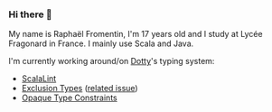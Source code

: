 ### Hi there 👋

My name is Raphaël Fromentin, I'm 17 years old and I study at Lycée Fragonard in France.
I mainly use Scala and Java.

I'm currently working around/on [Dotty](https://github.com/lampepfl/Dotty)'s typing system:
- [ScalaLint](https://github.com/Iltotore/ScalaLint)
- [Exclusion Types](https://github.com/Iltotore/dotty/tree/exclusion-type) ([related issue](https://github.com/lampepfl/dotty-feature-requests/issues/177))
- [Opaque Type Constraints](https://contributors.scala-lang.org/t/inline-methods-and-opaque-types/5051)
